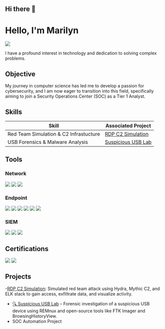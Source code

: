 ## Hi there 👋
# Hello, I'm Marilyn
<a href="https://www.linkedin.com/in/marilyn-bergin"><img src="https://img.shields.io/badge/-LinkedIn-0072b1?&style=for-the-badge&logo=linkedin&logoColor=white" /></a>

I have a profound interest in technology and dedication to solving complex problems.

## Objective

My journey in computer science has led me to develop a passion for cybersecurity, and I am now eager to transition into this field, specifically aiming to join a Security Operations Center (SOC) as a Tier 1 Analyst.

## Skills

| Skill                                         | Associated Project         |
|-----------------------------------------------|----------------------------|
| Red Team Simulation & C2 Infrastucture| [RDP C2 Simulation](https://github.com/mbergin123/mbergin123/tree/main/rdp-c2-simulation)|
| USB Forensics & Malware Analysis| [Suspicious USB Lab](https://github.com/mbergin123/suspicious-usb-lab) 



## Tools

### Network
<div>
    <img src="https://img.shields.io/badge/-Wireshark-1679A7?&style=for-the-badge&logo=Wireshark&logoColor=white" />
    <img src="https://img.shields.io/badge/-Suricata-EF3B2D?&style=for-the-badge&logo=Suricata&logoColor=white" />
    <img src="https://img.shields.io/badge/-Zeek-777BB4?&style=for-the-badge&logo=Zeek&logoColor=white" />
</div>

### Endpoint
<div>
    <img src="https://img.shields.io/badge/-Microsoft_Defender_for_Endpoint-00A4EF?&style=for-the-badge&logo=Microsoft&logoColor=white" />
    <img src="https://img.shields.io/badge/-Velociraptor-4B275F?&style=for-the-badge&logo=Velociraptor&logoColor=white" />
    <img src="https://img.shields.io/badge/-REMux-005A9C?style=for-the-badge&logo=windows&logoColor=white" />
    <img src="https://img.shields.io/badge/-FTK%20Imager-000000?style=for-the-badge" />
    <img src="https://img.shields.io/badge/-BrowsingHistoryView-0078D7?style=for-the-badge" />
    <img src="https://img.shields.io/badge/-BrowsingHistoryView-0078D7?style=for-the-badge" />


</div>

### SIEM
<div>
    <img src="https://img.shields.io/badge/-Microsoft_Sentinel-0078D4?&style=for-the-badge&logo=Microsoft&logoColor=white" />
    <img src="https://img.shields.io/badge/-Splunk-000000?&style=for-the-badge&logo=Splunk&logoColor=white" />
    <img src="https://img.shields.io/badge/-Elastic-005571?&style=for-the-badge&logo=Elastic&logoColor=white" />

</div>

## Certifications
<div>
<img src="https://img.shields.io/badge/-Security%2B-FF0000?&style=for-the-badge&logo=CompTIA&logoColor=white" />
<img src="https://img.shields.io/badge/-Network%2B-007ACC?&style=for-the-badge&logo=CompTIA&logoColor=white" />
</div>

## Projects
-[RDP C2 Simulation](https://github.com/mbergin123/mbergin123/tree/main/rdp-c2-simulation): Simulated red team attack using Hydra, Mythic C2, and ELK stack to gain access, exfiltrate data, and visualize activity.

- [🔍 Suspicious USB Lab](https://github.com/mbergin123/suspicious-usb-lab) – Forensic investigation of a suspicious USB device using REMnux and open-source tools like FTK Imager and BrowsingHistoryView.
- SOC Automation Project

